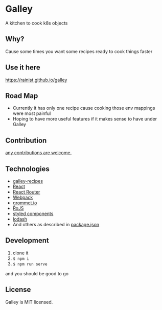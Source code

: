 # Galley

A kitchen to cook k8s objects

## Why?
Cause some times you want some recipes ready to cook things faster

## Use it here
https://rainist.github.io/galley

## Road Map
- Currently it has only one recipe cause cooking those env mappings were most painful
- Hoping to have more useful features if it makes sense to have under Galley

## Contribution
[any contributions are welcome.](https://github.com/rainist/galley/issues/new)

## Technologies
- [galley-recipes](https://github.com/rainist/galley-recipes)
- [React](https://reactjs.org)
- [React Router](https://reacttraining.com)
- [Webpack](https://webpack.js.org)
- [grommet.io](http://grommet.io/)
- [RxJS](http://reactivex.io/rxjs/)
- [styled components](https://www.styled-components.com/)
- [lodash](https://lodash.com/)
- And others as described in [package.json](./package.json)


## Development

1. clone it
2. `$ npm i`
3. `$ npm run serve`

and you should be good to go

## License
Galley is MIT licensed.
